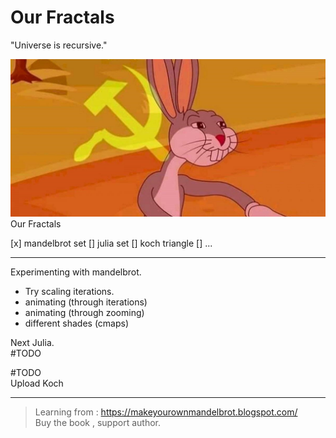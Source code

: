# Our Fractals

"Universe is recursive."  

![bugsmebruh](bugsmebruh.jpg)
Our Fractals

[x] mandelbrot set
[] julia set
[] koch triangle
[] ...

---

Experimenting with mandelbrot.  
- Try scaling iterations.
- animating (through iterations)
- animating (through zooming)
- different shades (cmaps)

Next Julia.  
#TODO  

#TODO  
Upload Koch


---

> Learning from :
<https://makeyourownmandelbrot.blogspot.com/>  
Buy the book , support author.